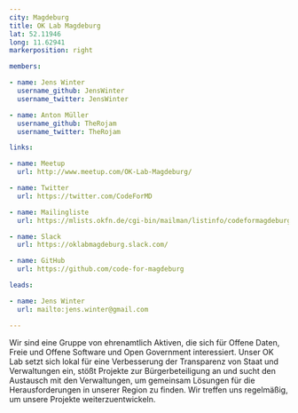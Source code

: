 ```yaml
---
city: Magdeburg
title: OK Lab Magdeburg
lat: 52.11946
long: 11.62941
markerposition: right

members:

- name: Jens Winter
  username_github: JensWinter
  username_twitter: JensWinter

- name: Anton Müller
  username_github: TheRojam
  username_twitter: TheRojam

links:

- name: Meetup
  url: http://www.meetup.com/OK-Lab-Magdeburg/

- name: Twitter
  url: https://twitter.com/CodeForMD

- name: Mailingliste
  url: https://mlists.okfn.de/cgi-bin/mailman/listinfo/codeformagdeburg

- name: Slack
  url: https://oklabmagdeburg.slack.com/

- name: GitHub
  url: https://github.com/code-for-magdeburg

leads:

- name: Jens Winter
  url: mailto:jens.winter@gmail.com

---
```


Wir sind eine Gruppe von ehrenamtlich Aktiven, die sich für Offene Daten, Freie und Offene Software und Open Government interessiert. Unser OK Lab setzt sich lokal für eine Verbesserung der Transparenz von Staat und Verwaltungen ein, stößt Projekte zur Bürgerbeteiligung an und sucht den Austausch mit den Verwaltungen, um gemeinsam Lösungen für die Herausforderungen in unserer Region zu finden. Wir treffen uns regelmäßig, um unsere Projekte weiterzuentwickeln.
